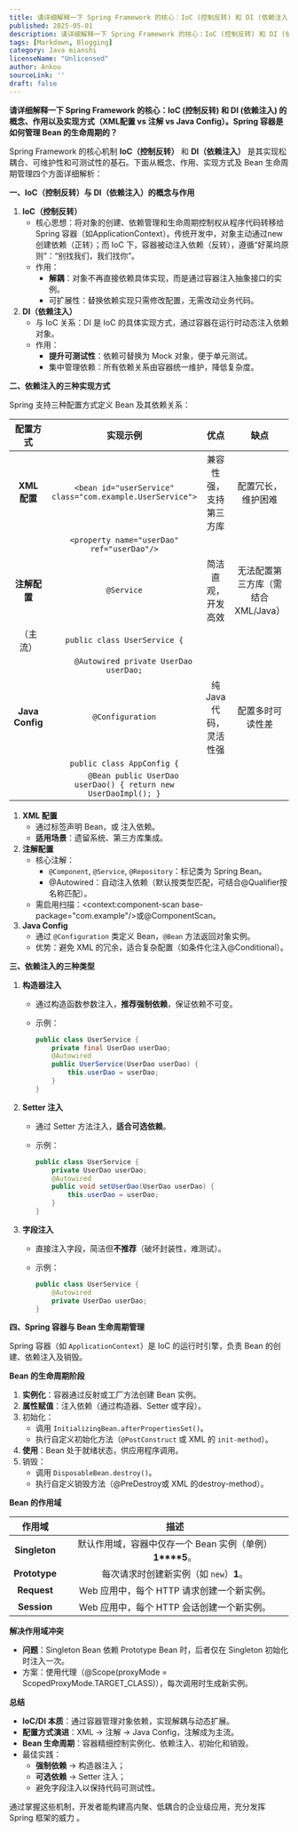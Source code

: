 ```yaml
---
title: 请详细解释一下 Spring Framework 的核心：IoC (控制反转) 和 DI (依赖注入) 的概念、作用以及实现方式（XML配置 vs 注解 vs Java Config）。
published: 2025-05-01
description: 请详细解释一下 Spring Framework 的核心：IoC (控制反转) 和 DI (依赖注入) 的概念、作用以及实现方式（XML配置 vs 注解 vs Java Config）。
tags: [Markdown, Blogging]
category: Java mianshi
licenseName: "Unlicensed"
author: Ankou
sourceLink: ''
draft: false
---
```

**请详细解释一下 Spring Framework 的核心：IoC (控制反转) 和 DI (依赖注入) 的概念、作用以及实现方式（XML配置 vs 注解 vs Java Config）。Spring 容器是如何管理 Bean 的生命周期的？**

Spring Framework 的核心机制 **IoC（控制反转）** 和 **DI（依赖注入）** 是其实现松耦合、可维护性和可测试性的基石。下面从概念、作用、实现方式及 Bean 生命周期管理四个方面详细解析：

**一、IoC（控制反转）与 DI（依赖注入）的概念与作用**

1. **IoC（控制反转）**
   - 核心思想：将对象的创建、依赖管理和生命周期控制权从程序代码转移给 Spring 容器（如ApplicationContext）。传统开发中，对象主动通过new创建依赖（正转）；而 IoC 下，容器被动注入依赖（反转），遵循“好莱坞原则”：“别找我们，我们找你”。
   - 作用：
     - **解耦**：对象不再直接依赖具体实现，而是通过容器注入抽象接口的实例。
     - 可扩展性：替换依赖实现只需修改配置，无需改动业务代码。
2. **DI（依赖注入）**
   - 与 IoC 关系：DI 是 IoC 的具体实现方式，通过容器在运行时动态注入依赖对象。
   - 作用：
     - **提升可测试性**：依赖可替换为 Mock 对象，便于单元测试。
     - 集中管理依赖：所有依赖关系由容器统一维护，降低复杂度。

 **二、依赖注入的三种实现方式**

Spring 支持三种配置方式定义 Bean 及其依赖关系：

|  **配置方式**   |                         **实现示例**                         |        **优点**        |              **缺点**               |
| :-------------: | :----------------------------------------------------------: | :--------------------: | :---------------------------------: |
|  **XML 配置**   |  `<bean id="userService" class="com.example.UserService">`   | 兼容性强，支持第三方库 |         配置冗长，维护困难          |
|                 |          `<property name="userDao" ref="userDao"/>`          |                        |                                     |
|  **注解配置**   |                          `@Service`                          |   简洁直观，开发高效   | 无法配置第三方库（需结合 XML/Java） |
|    （主流）     |                 `public class UserService {`                 |                        |                                     |
|                 |          `    @Autowired private UserDao userDao;`           |                        |                                     |
| **Java Config** |                       `@Configuration`                       | 纯 Java 代码，灵活性强 |          配置多时可读性差           |
|                 |                  `public class AppConfig {`                  |                        |                                     |
|                 | `    @Bean public UserDao userDao() { return new UserDaoImpl(); }` |                        |                                     |

1. **XML 配置**
   - 通过<bean>标签声明 Bean，<property>或<constructor-arg> 注入依赖。
   - **适用场景**：遗留系统、第三方库集成。
2. **注解配置**
   - 核心注解：
     - `@Component`, `@Service`, `@Repository`：标记类为 Spring Bean。
     - @Autowired：自动注入依赖（默认按类型匹配，可结合@Qualifier按名称匹配）。
   - 需启用扫描：<context:component-scan base-package="com.example"/>或@ComponentScan。
3. **Java Config**
   - 通过 `@Configuration` 类定义 Bean，`@Bean` 方法返回对象实例。
   - 优势：避免 XML 的冗余，适合复杂配置（如条件化注入@Conditional）。

 **三、依赖注入的三种类型**

1. **构造器注入**

   - 通过构造函数参数注入，**推荐强制依赖**，保证依赖不可变。

   - 示例：

     ```java
     public class UserService {
         private final UserDao userDao;
         @Autowired
         public UserService(UserDao userDao) {
             this.userDao = userDao;
         }
     }
     ```

2. **Setter 注入**

   - 通过 Setter 方法注入，**适合可选依赖**。

   - 示例：

     ```java
     public class UserService {
         private UserDao userDao;
         @Autowired
         public void setUserDao(UserDao userDao) {
             this.userDao = userDao;
         }
     }
     ```

3. **字段注入**

   - 直接注入字段，简洁但**不推荐**（破坏封装性，难测试）。

   - 示例：

     ```java
     public class UserService {
         @Autowired
         private UserDao userDao;
     }
     ```

 **四、Spring 容器与 Bean 生命周期管理**

Spring 容器（如 `ApplicationContext`）是 IoC 的运行时引擎，负责 Bean 的创建、依赖注入及销毁。

 **Bean 的生命周期阶段**

1. **实例化**：容器通过反射或工厂方法创建 Bean 实例。
2. **属性赋值**：注入依赖（通过构造器、Setter 或字段）。
3. 初始化：
   - 调用 `InitializingBean.afterPropertiesSet()`。
   - 执行自定义初始化方法（`@PostConstruct` 或 XML 的 `init-method`）。
4. **使用**：Bean 处于就绪状态，供应用程序调用。
5. 销毁：
   - 调用 `DisposableBean.destroy()`。
   - 执行自定义销毁方法（@PreDestroy或 XML 的destroy-method）。

**Bean 的作用域**

|  **作用域**   |                         **描述**                         |
| :-----------: | :------------------------------------------------------: |
| **Singleton** | 默认作用域，容器中仅存一个 Bean 实例（单例）**1****5**。 |
| **Prototype** |         每次请求时创建新实例（如 `new`）**1**。          |
|  **Request**  |        Web 应用中，每个 HTTP 请求创建一个新实例。        |
|  **Session**  |        Web 应用中，每个 HTTP 会话创建一个新实例。        |

 **解决作用域冲突**

- **问题**：Singleton Bean 依赖 Prototype Bean 时，后者仅在 Singleton 初始化时注入一次。
- 方案：使用代理（@Scope(proxyMode = ScopedProxyMode.TARGET_CLASS)），每次调用时生成新实例。

**总结**

- **IoC/DI 本质**：通过容器管理对象依赖，实现解耦与动态扩展。
- **配置方式演进**：XML → 注解 → Java Config，注解成为主流。
- **Bean 生命周期**：容器精细控制实例化、依赖注入、初始化和销毁。
- 最佳实践：
  - **强制依赖** → 构造器注入；
  - **可选依赖** → Setter 注入；
  - 避免字段注入以保持代码可测试性。

通过掌握这些机制，开发者能构建高内聚、低耦合的企业级应用，充分发挥 Spring 框架的威力 。